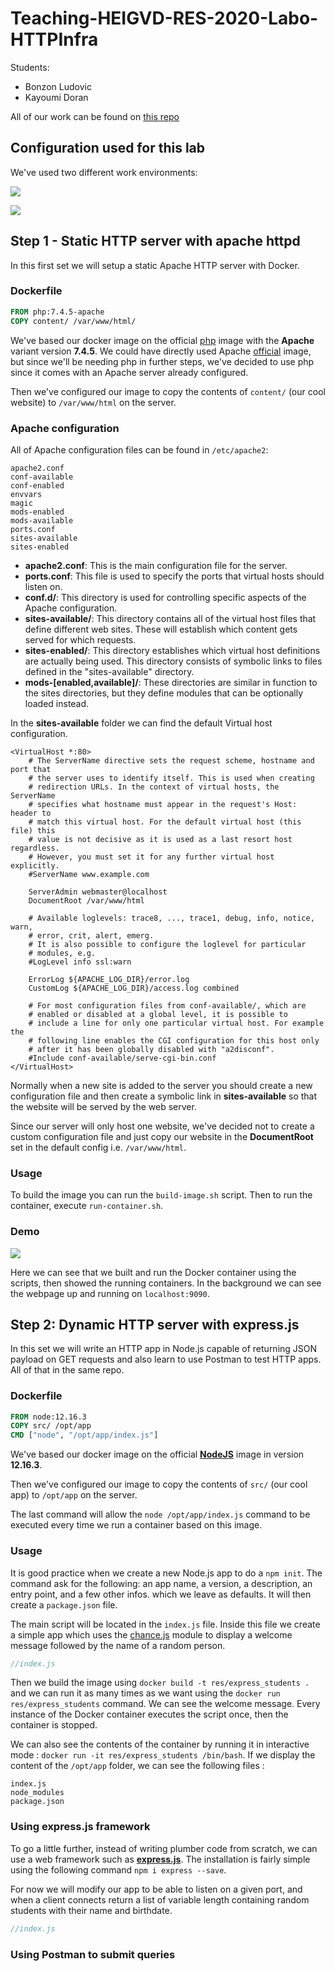 # Teaching-HEIGVD-RES-2020-Labo-HTTPInfra

Students:

* Bonzon Ludovic
* Kayoumi Doran

All of our work can be found on [this repo](https://github.com/bonzonlu/Teaching-HEIGVD-RES-2020-Labo-HTTPInfra/tree/fb-apache-static)

## Configuration used for this lab

We've used two different work environments:

![](doc/manjaro.png)



![](doc/apple_master_race.jpg)

## Step 1 - Static HTTP server with apache httpd

In this first set we will setup a static Apache HTTP server with Docker.

### Dockerfile

```dockerfile
FROM php:7.4.5-apache
COPY content/ /var/www/html/
```

We've based our docker image on the official [php](https://hub.docker.com/_/php) image with the **Apache** variant version **7.4.5**. We could have directly used Apache [official](https://hub.docker.com/_/httpd) image, but since we'll be needing php in further steps, we've decided to use php since it comes with an Apache server already configured.

Then we've  configured our image to copy the contents of `content/` (our cool website) to `/var/www/html` on the server.

### Apache configuration

All of Apache configuration files can be found in `/etc/apache2`:

```
apache2.conf
conf-available
conf-enabled
envvars
magic
mods-enabled
mods-available
ports.conf
sites-available
sites-enabled
```

- **apache2.conf**: This is the main configuration file  for the server. 
- **ports.conf**: This file is used to specify the ports that virtual hosts should listen on. 
- **conf.d/**: This directory is used for controlling  specific aspects of the Apache configuration. 
- **sites-available/**: This directory contains all of  the virtual host files that define different web sites.  These will  establish which content gets served for which requests.  
- **sites-enabled/**: This directory establishes which  virtual host definitions are actually being used.  This directory consists of symbolic links to files defined in the "sites-available" directory.
- **mods-[enabled,available]/**: These directories are  similar in function to the sites directories, but they define modules  that can be optionally loaded instead.

In the **sites-available** folder we can find the default Virtual host configuration.

```
<VirtualHost *:80>
	# The ServerName directive sets the request scheme, hostname and port that
	# the server uses to identify itself. This is used when creating
	# redirection URLs. In the context of virtual hosts, the ServerName
	# specifies what hostname must appear in the request's Host: header to
	# match this virtual host. For the default virtual host (this file) this
	# value is not decisive as it is used as a last resort host regardless.
	# However, you must set it for any further virtual host explicitly.
	#ServerName www.example.com

	ServerAdmin webmaster@localhost
	DocumentRoot /var/www/html

	# Available loglevels: trace8, ..., trace1, debug, info, notice, warn,
	# error, crit, alert, emerg.
	# It is also possible to configure the loglevel for particular
	# modules, e.g.
	#LogLevel info ssl:warn

	ErrorLog ${APACHE_LOG_DIR}/error.log
	CustomLog ${APACHE_LOG_DIR}/access.log combined

	# For most configuration files from conf-available/, which are
	# enabled or disabled at a global level, it is possible to
	# include a line for only one particular virtual host. For example the
	# following line enables the CGI configuration for this host only
	# after it has been globally disabled with "a2disconf".
	#Include conf-available/serve-cgi-bin.conf
</VirtualHost>
```

Normally when a new site is added to the server you should create a new configuration file and then create a symbolic link in **sites-available** so that the website will be served by the web server. 

Since our server will only host one website, we've decided not to create a custom configuration file and just copy our website in the **DocumentRoot** set in the default config i.e. `/var/www/html`.

### Usage

To build the image you can run the `build-image.sh` script. Then to run the container, execute `run-container.sh`.

### Demo

![](doc/demo_step1.jpg)

Here we can see that we built and run the Docker container using the scripts, then showed the running containers. In the background we can see the webpage up and running on `localhost:9090`.



## Step 2: Dynamic HTTP server with express.js

In this set we will write an HTTP app in Node.js capable of returning JSON payload on GET requests and also learn to use Postman to test HTTP apps. All of that in the same repo.

### Dockerfile

```dockerfile
FROM node:12.16.3
COPY src/ /opt/app
CMD ["node", "/opt/app/index.js"]
```

We've based our docker image on the official [**NodeJS**](https://hub.docker.com/_/node) image in version **12.16.3**.

Then we've  configured our image to copy the contents of `src/` (our cool app) to `/opt/app` on the server.

The last command will allow the `node /opt/app/index.js` command to be executed every time we run a container based on this image.

### Usage

It is good practice when we create a new Node.js app to do a `npm init`. The command ask for the following: an app name, a version, a description, an entry point, and a few other infos. which we leave as defaults. It will then create a `package.json` file.

The main script will be located in the `index.js` file. Inside this file we create a simple app which uses the [chance.js](https://chancejs.com/) module to display a welcome message followed by the name of a random person.

```javascript
//index.js

```

Then we build the image using `docker build -t res/express_students .` and we can run it as many times as we want using the `docker run res/express_students` command. We can see the welcome message. Every instance of the Docker container executes the script once, then the container is stopped.

We can also see the contents of the container by running it in interactive mode : `docker run -it res/express_students /bin/bash`. If we display the content of the `/opt/app` folder, we can see the following files :

```
index.js
node_modules
package.json
```

### Using express.js framework

To go a little further, instead of writing plumber code from scratch, we can use a web framework such as [**express.js**](https://expressjs.com/). The installation is fairly simple using the following command `npm i express --save`. 

For now we will modify our app to be able to listen on a given port, and when a client connects return a list of variable length containing random students with their name and birthdate. 

```javascript
//index.js


```

### Using Postman to submit queries

